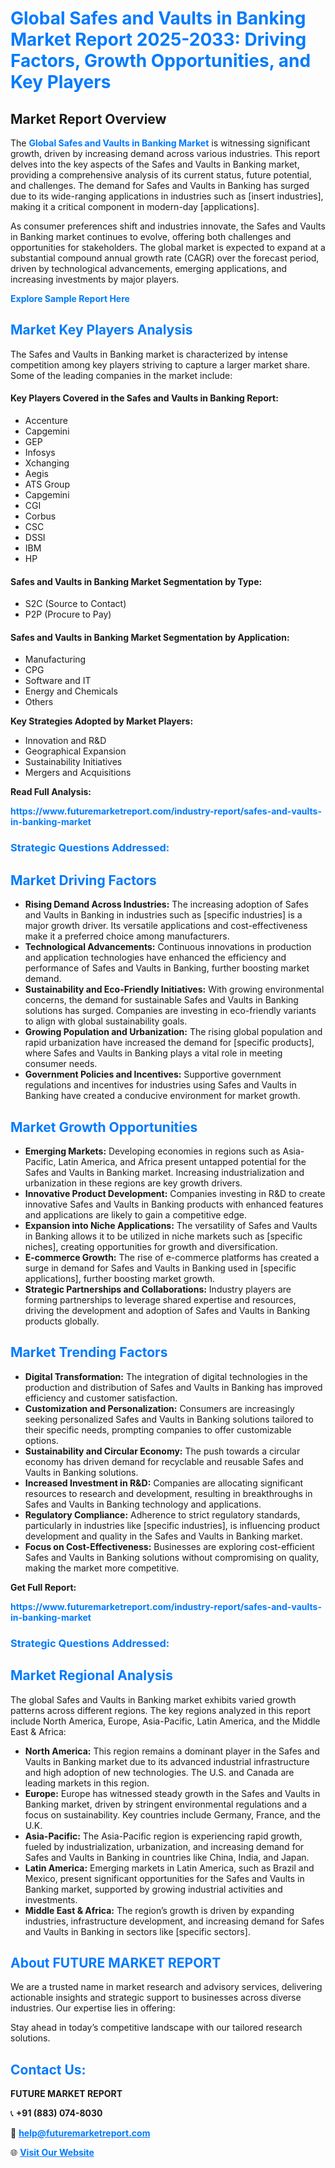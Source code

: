 <h1 style="color: #007BFF;">Global Safes and Vaults in Banking Market Report 2025-2033: Driving Factors, Growth Opportunities, and Key Players</h1>

<section id="overview">
<h2>Market Report Overview</h2>
<p>The <a href="https://www.futuremarketreport.com/industry-report/safes-and-vaults-in-banking-market" style="color: #007BFF; text-decoration: none;"><strong>Global Safes and Vaults in Banking Market</strong></a> is witnessing significant growth, driven by increasing demand across various industries. This report delves into the key aspects of the Safes and Vaults in Banking market, providing a comprehensive analysis of its current status, future potential, and challenges. The demand for Safes and Vaults in Banking has surged due to its wide-ranging applications in industries such as [insert industries], making it a critical component in modern-day [applications].</p>
<p>As consumer preferences shift and industries innovate, the Safes and Vaults in Banking market continues to evolve, offering both challenges and opportunities for stakeholders. The global market is expected to expand at a substantial compound annual growth rate (CAGR) over the forecast period, driven by technological advancements, emerging applications, and increasing investments by major players.</p>
</section>

<section id="overview">
<p><a href="https://www.futuremarketreport.com/request-sample/reportId=32332" style="color: #007BFF; text-decoration: none;"><strong>Explore Sample Report Here</strong></a></p>
</section>

<section id="key-players">
<h2 style="color: #007BFF;">Market Key Players Analysis</h2>
<p>The Safes and Vaults in Banking market is characterized by intense competition among key players striving to capture a larger market share. Some of the leading companies in the market include:</p>
<h4>Key Players Covered in the Safes and Vaults in Banking Report:</h4>
<ul><li>Accenture</li><li>Capgemini</li><li>GEP</li><li>Infosys</li><li>Xchanging</li><li>Aegis</li><li>ATS Group</li><li>Capgemini</li><li>CGI</li><li>Corbus</li><li>CSC</li><li>DSSI</li><li>IBM</li><li>HP</li></ul>
<h4>Safes and Vaults in Banking Market Segmentation by Type:</h4>
<ul><li>S2C (Source to Contact)</li><li>P2P (Procure to Pay)</li></ul>

<h4>Safes and Vaults in Banking Market Segmentation by Application:</h4>
<ul><li>Manufacturing</li><li>CPG</li><li>Software and IT</li><li>Energy and Chemicals</li><li>Others</li></ul>
<p><strong>Key Strategies Adopted by Market Players:</strong></p>
<ul>
<li>Innovation and R&D</li>
<li>Geographical Expansion</li>
<li>Sustainability Initiatives</li>
<li>Mergers and Acquisitions</li>
</ul>
</section>

<section>
<p><strong>Read Full Analysis: </strong></p><a href="https://www.futuremarketreport.com/industry-report/safes-and-vaults-in-banking-market" style="color: #007BFF; text-decoration: none;"><strong>https://www.futuremarketreport.com/industry-report/safes-and-vaults-in-banking-market</strong></a>
<h3 style="color: #007BFF;">Strategic Questions Addressed:</h3>
</section>

<section id="driving-factors">
<h2 style="color: #007BFF;">Market Driving Factors</h2>
<ul>
<li><strong>Rising Demand Across Industries:</strong> The increasing adoption of Safes and Vaults in Banking in industries such as [specific industries] is a major growth driver. Its versatile applications and cost-effectiveness make it a preferred choice among manufacturers.</li>
<li><strong>Technological Advancements:</strong> Continuous innovations in production and application technologies have enhanced the efficiency and performance of Safes and Vaults in Banking, further boosting market demand.</li>
<li><strong>Sustainability and Eco-Friendly Initiatives:</strong> With growing environmental concerns, the demand for sustainable Safes and Vaults in Banking solutions has surged. Companies are investing in eco-friendly variants to align with global sustainability goals.</li>
<li><strong>Growing Population and Urbanization:</strong> The rising global population and rapid urbanization have increased the demand for [specific products], where Safes and Vaults in Banking plays a vital role in meeting consumer needs.</li>
<li><strong>Government Policies and Incentives:</strong> Supportive government regulations and incentives for industries using Safes and Vaults in Banking have created a conducive environment for market growth.</li>
</ul>
</section>

<section id="growth-opportunities">
<h2 style="color: #007BFF;">Market Growth Opportunities</h2>
<ul>
<li><strong>Emerging Markets:</strong> Developing economies in regions such as Asia-Pacific, Latin America, and Africa present untapped potential for the Safes and Vaults in Banking market. Increasing industrialization and urbanization in these regions are key growth drivers.</li>
<li><strong>Innovative Product Development:</strong> Companies investing in R&D to create innovative Safes and Vaults in Banking products with enhanced features and applications are likely to gain a competitive edge.</li>
<li><strong>Expansion into Niche Applications:</strong> The versatility of Safes and Vaults in Banking allows it to be utilized in niche markets such as [specific niches], creating opportunities for growth and diversification.</li>
<li><strong>E-commerce Growth:</strong> The rise of e-commerce platforms has created a surge in demand for Safes and Vaults in Banking used in [specific applications], further boosting market growth.</li>
<li><strong>Strategic Partnerships and Collaborations:</strong> Industry players are forming partnerships to leverage shared expertise and resources, driving the development and adoption of Safes and Vaults in Banking products globally.</li>
</ul>
</section>

<section id="trending-factors">
<h2 style="color: #007BFF;">Market Trending Factors</h2>
<ul>
<li><strong>Digital Transformation:</strong> The integration of digital technologies in the production and distribution of Safes and Vaults in Banking has improved efficiency and customer satisfaction.</li>
<li><strong>Customization and Personalization:</strong> Consumers are increasingly seeking personalized Safes and Vaults in Banking solutions tailored to their specific needs, prompting companies to offer customizable options.</li>
<li><strong>Sustainability and Circular Economy:</strong> The push towards a circular economy has driven demand for recyclable and reusable Safes and Vaults in Banking solutions.</li>
<li><strong>Increased Investment in R&D:</strong> Companies are allocating significant resources to research and development, resulting in breakthroughs in Safes and Vaults in Banking technology and applications.</li>
<li><strong>Regulatory Compliance:</strong> Adherence to strict regulatory standards, particularly in industries like [specific industries], is influencing product development and quality in the Safes and Vaults in Banking market.</li>
<li><strong>Focus on Cost-Effectiveness:</strong> Businesses are exploring cost-efficient Safes and Vaults in Banking solutions without compromising on quality, making the market more competitive.</li>
</ul>
</section>

<section>
<p><strong>Get Full Report: </strong></p><a href="https://www.futuremarketreport.com/industry-report/safes-and-vaults-in-banking-market" style="color: #007BFF; text-decoration: none;"><strong>https://www.futuremarketreport.com/industry-report/safes-and-vaults-in-banking-market</strong></a>
<h3 style="color: #007BFF;">Strategic Questions Addressed:</h3>
</section>


<section id="regional-analysis">
<h2 style="color: #007BFF;">Market Regional Analysis</h2>
<p>The global Safes and Vaults in Banking market exhibits varied growth patterns across different regions. The key regions analyzed in this report include North America, Europe, Asia-Pacific, Latin America, and the Middle East & Africa:</p>
<ul>
<li><strong>North America:</strong> This region remains a dominant player in the Safes and Vaults in Banking market due to its advanced industrial infrastructure and high adoption of new technologies. The U.S. and Canada are leading markets in this region.</li>
<li><strong>Europe:</strong> Europe has witnessed steady growth in the Safes and Vaults in Banking market, driven by stringent environmental regulations and a focus on sustainability. Key countries include Germany, France, and the U.K.</li>
<li><strong>Asia-Pacific:</strong> The Asia-Pacific region is experiencing rapid growth, fueled by industrialization, urbanization, and increasing demand for Safes and Vaults in Banking in countries like China, India, and Japan.</li>
<li><strong>Latin America:</strong> Emerging markets in Latin America, such as Brazil and Mexico, present significant opportunities for the Safes and Vaults in Banking market, supported by growing industrial activities and investments.</li>
<li><strong>Middle East & Africa:</strong> The region’s growth is driven by expanding industries, infrastructure development, and increasing demand for Safes and Vaults in Banking in sectors like [specific sectors].</li>
</ul>
</section>

<footer>
<h2 style="color: #007BFF;">About FUTURE MARKET REPORT</h2>
<p>We are a trusted name in market research and advisory services, delivering actionable insights and strategic support to businesses across diverse industries. Our expertise lies in offering:</p>

<p>Stay ahead in today’s competitive landscape with our tailored research solutions.</p>

<h2 style="color: #007BFF;">Contact Us:</h2>
<p><strong>FUTURE MARKET REPORT</strong></p>
<p>📞 <strong>+91 (883) 074-8030</strong></p>
<p>📧 <strong><a href="mailto:help@futuremarketreport.com" style="color: #007BFF;">help@futuremarketreport.com</a></strong></p>
<p>🌐 <strong><a href="https://www.futuremarketreport.com/" style="color: #007BFF;">Visit Our Website</a></strong></p>
</footer>